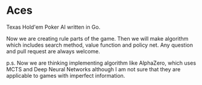# Aces
Texas Hold'em Poker AI written in Go.

Now we are creating rule parts of the game. Then we will make algorithm which includes search method, value function and policy net. Any question and pull request are always welcome.

p.s.
Now we are thinking implementing algorithm like AlphaZero, which uses MCTS and Deep Neural Networks although I am not sure that they are applicable to games with imperfect information.
